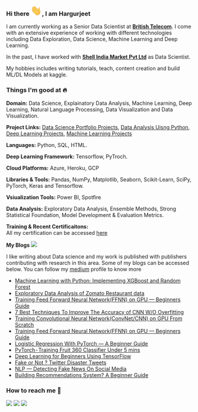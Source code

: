 ### Hi there <img src="https://raw.githubusercontent.com/ABSphreak/ABSphreak/master/gifs/Hi.gif" width="30px">, I am Hargurjeet

I am currently working as a Senior Data Scientist at [**British Telecom**](https://www.bt.com/). I come with an extensive experience of working with different technologies including Data Exploration, Data Science, Machine Learning and Deep Learning.

In the past, I have worked with [**Shell India Market Pvt Ltd**](https://www.shell.in/) as Data Scientist. 

My hobbies includes writing tutorials, teach, content creation and build ML/DL Models at kaggle.


### Things I'm good at :fire:

**Domain:** Data Science, Explainatory Data Analysis, Machine Learning, Deep Learning, Natural Language Processing, Data Visualization and Data Visualization.

**Project Links:** [Data Science Portfolio Projects](https://github.com/hargurjeet/Portfolio-Projects/blob/main/README.md), [Data Analysis Uisng Python](https://github.com/hargurjeet/Data-Analysis-Using-Python), [Deep Learning Projects](https://github.com/hargurjeet/DeepLearning), [Machine Learning Projects](https://github.com/hargurjeet/MachineLearning)

**Languages:**  Python, SQL, HTML.

**Deep Learning Framework:** Tensorflow, PyTroch.

**Cloud Platforms:** Azure, Heroku, GCP

**Libraries & Tools:** Pandas, NumPy, Matplotlib, Seaborn, Scikit-Learn, SciPy, PyTorch, Keras and Tensorflow.

**Vsiualization Tools:** Power BI, Spotfire

**Data Analysis:** Exploratory Data Analysis, Ensemble Methods, Strong Statistical Foundation, Model Development & Evaluation Metrics.

**Training & Recent Certificaitons:** 
<br> All my certification can be accessed [here](https://github.com/hargurjeet/Certificates)

**My Blogs** <img src="https://img.icons8.com/color/64/000000/blog.png"/>


I like writing about Data science and my work is published with publishers contributing with research in this area. Some of my blogs can be accessed below. You can follow my [medium](https://gurjeet333.medium.com/) profile to know more


  - [Machine Learning with Python: Implementing XGBoost and Random Forest](https://gurjeet333.medium.com/machine-learning-with-python-implementing-xgboost-and-random-forest-fd51fa4f9f4c)
  - [Exploratory Data Analysis of Zomato Restaurant data](https://blog.jovian.ai/explanatory-data-analysis-of-zomato-restaurant-data-71ba8c3c7e5e)
  - [Training Feed Forward Neural Network(FFNN) on GPU — Beginners Guide](https://medium.com/mlearning-ai/training-feed-forward-neural-network-ffnn-on-gpu-beginners-guide-2d04254deca9)
  - [7 Best Techniques To Improve The Accuracy of CNN W/O Overfitting](https://medium.com/mlearning-ai/7-best-techniques-to-improve-the-accuracy-of-cnn-w-o-overfitting-6db06467182f)
  - [Training Convolutional Neural Network(ConvNet/CNN) on GPU From Scratch](https://medium.com/mlearning-ai/training-convolutional-neural-network-convnet-cnn-on-gpu-from-scratch-439e9fdc13a5)
  - [Training Feed Forward Neural Network(FFNN) on GPU — Beginners Guide](https://medium.com/mlearning-ai/training-feed-forward-neural-network-ffnn-on-gpu-beginners-guide-2d04254deca9)
  - [Logistic Regression With PyTorch — A Beginner Guide](https://medium.com/analytics-vidhya/logistic-regression-with-pytorch-a-beginner-guide-33c2266ad129)
  - [PyTorch - Training Fruit 360 Classifier Under 5 mins]()
  - [Deep Learning for Beginners Using TensorFlow](https://gurjeet333.medium.com/cnn-german-traffic-signal-recognition-benchmarking-using-tensorflow-accuracy-80-d069b7996082)
  - [Fake or Not ? Twitter Disaster Tweets](https://gurjeet333.medium.com/fake-or-not-twitter-disaster-tweets-f1a6b2311be9)
  - [NLP — Detecting Fake News On Social Media](https://medium.com/mlearning-ai/nlp-detecting-fake-news-on-social-media-aa53ff74f2ff)
  - [Building Recommendations System? A Beginner Guide](https://medium.com/mlearning-ai/building-recommendations-system-a-beginner-guide-8593f205bc0a)


### How to reach me 📱

[<img target="_blank" src="https://img.icons8.com/cotton/64/000000/whatsapp--v4.png"/>](https://wa.me/919035828125) [<img target="_blank" src="https://img.icons8.com/doodle/64/000000/linkedin-circled.png"/>](https://www.linkedin.com/in/hargurjeet/) [<img src="https://img.icons8.com/dusk/64/000000/medium-new.png"/>](https://medium.com/@gurjeet333)
